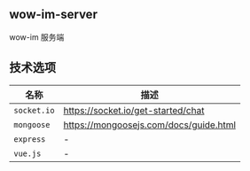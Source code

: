 ## wow-im-server
wow-im 服务端

## 技术选项

| 名称        | 描述                                   |
| ----------- | -------------------------------------- |
| `socket.io` | https://socket.io/get-started/chat     |
| `mongoose`  | https://mongoosejs.com/docs/guide.html |
| `express`   | -                                      |
| `vue.js`    | -                                      |